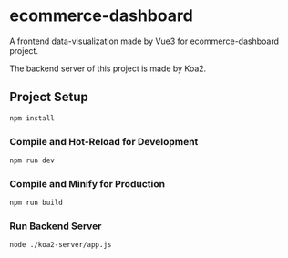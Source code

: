# ecommerce-dashboard

A frontend data-visualization made by Vue3 for ecommerce-dashboard project.

The backend server of this project is made by Koa2.

## Project Setup

```sh
npm install
```

### Compile and Hot-Reload for Development

```sh
npm run dev
```

### Compile and Minify for Production

```sh
npm run build
```

### Run Backend Server
```sh
node ./koa2-server/app.js
```